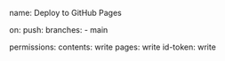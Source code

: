 name: Deploy to GitHub Pages

on:
push:
branches: - main

permissions:
contents: write
pages: write
id-token: write
